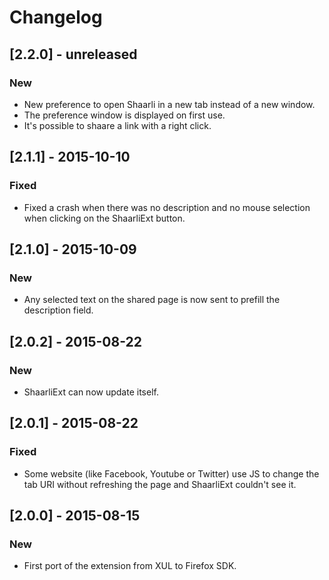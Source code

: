 # Changelog

## [2.2.0] - unreleased

### New

* New preference to open Shaarli in a new tab instead of a new window.
* The preference window is displayed on first use.
* It's possible to shaare a link with a right click.

## [2.1.1] - 2015-10-10

### Fixed

* Fixed a crash when there was no description and no mouse selection when clicking on the ShaarliExt button.

## [2.1.0] - 2015-10-09

### New

* Any selected text on the shared page is now sent to prefill the description field.

## [2.0.2] - 2015-08-22

### New

* ShaarliExt can now update itself.

## [2.0.1] - 2015-08-22

### Fixed

* Some website (like Facebook, Youtube or Twitter) use JS to change the tab URI without refreshing the page and ShaarliExt couldn't see it.

## [2.0.0] - 2015-08-15

### New

* First port of the extension from XUL to Firefox SDK.
